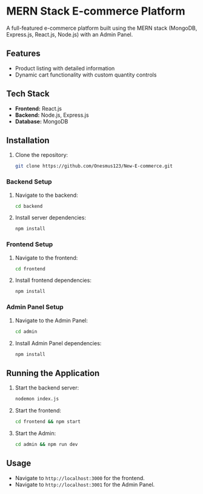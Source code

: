 # MERN Stack E-commerce Platform  

A full-featured e-commerce platform built using the MERN stack (MongoDB, Express.js, React.js, Node.js) with an Admin Panel.  

## Features  
- Product listing with detailed information  
- Dynamic cart functionality with custom quantity controls 

## Tech Stack  
- **Frontend:** React.js 
- **Backend:** Node.js, Express.js  
- **Database:** MongoDB  

## Installation
1. Clone the repository:  
   ```bash
   git clone https://github.com/Onesmus123/New-E-commerce.git
   ```  

### Backend Setup  
1. Navigate to the backend:  
   ```bash
   cd backend
   ```  
2. Install server dependencies:  
   ```bash
   npm install
   ```  

### Frontend Setup  
1. Navigate to the frontend:  
   ```bash
   cd frontend
   ```  
2. Install frontend dependencies:  
   ```bash
   npm install
   ```  

### Admin Panel Setup
1. Navigate to the Admin Panel:  
   ```bash
   cd admin
   ```  
2. Install Admin Panel dependencies:  
   ```bash
   npm install
   ```
   
## Running the Application  
1. Start the backend server:  
   ```bash
   nodemon index.js
   ```  
2. Start the frontend:  
   ```bash
   cd frontend && npm start
   ```
3. Start the Admin:  
   ```bash
   cd admin && npm run dev
   ```  

## Usage  
- Navigate to `http://localhost:3000` for the frontend.
- Navigate to `http://localhost:3001` for the Admin Panel.
